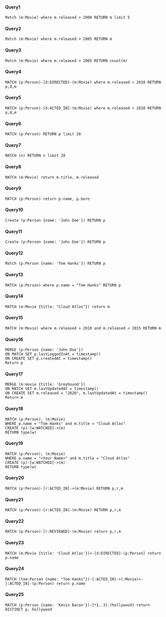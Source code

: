 #### Query1
```
Match (m:Movie) where m.released > 2000 RETURN m limit 5
```
#### Query2
```
Match (m:Movie) where m.released > 2005 RETURN m
```
#### Query3
```
Match (m:Movie) where m.released > 2005 RETURN count(m)
```

#### Query4
```
MATCH (p:Person)-[d:DIRECTED]-(m:Movie) where m.released > 2010 RETURN p,d,m
```

#### Query5
```
MATCH (p:Person)-[d:ACTED_IN]-(m:Movie) where m.released > 2010 RETURN p,d,m
```

#### Query6
```
MATCH (p:Person) RETURN p limit 20
```

#### Query7
```
MATCH (n) RETURN n limit 20
```

#### Query8
```
MATCH (m:Movie) return m.title, m.released
```

#### Query9
```
MATCH (p:Person) return p.name, p.born
```

#### Query10
```
Create (p:Person {name: 'John Doe'}) RETURN p
```

#### Query11
```
Create (p:Person {name: 'John Doe'}) RETURN p
```

#### Query12
```
Match (p:Person {name: 'Tom Hanks'}) RETURN p
```

#### Query13
```
MATCH (p:Person) where p.name = "Tom Hanks" RETURN p
```

#### Query14
```
MATCH (m:Movie {title: "Cloud Atlas"}) return m
```

#### Query15
```
MATCH (m:Movie) where m.released > 2010 and m.released < 2015 RETURN m
```

#### Query16
```
MERGE (p:Person {name: 'John Doe'})
ON MATCH SET p.lastLoggedInAt = timestamp()
ON CREATE SET p.createdAt = timestamp()
Return p
```

#### Query17
```
MERGE (m:movie {title: 'Greyhound'})
ON MATCH SET m.lastUpdatedAt = timestamp()
ON CREATE SET m.released = "2020", m.lastUpdatedAt = timestamp()
Return m
```

#### Query18
```
MATCH (p:Person), (m:Movie)
WHERE p.name = "Tom Hanks" and m.title = "Cloud Atlas"
CREATE (p)-[w:WATCHED]->(m)
RETURN type(w)
```

#### Query19
```
MATCH (p:Person), (m:Movie)
WHERE p.name = "<Your Name>" and m.title = "Cloud Atlas"
CREATE (p)-[w:WATCHED]->(m)
RETURN type(w)
```

#### Query20
```
MATCH (p:Person)-[r:ACTED_IN]->(m:Movie) RETURN p,r,m
```

#### Query21
```
MATCH (p:Person)-[r:ACTED_IN]-(m:Movie) RETURN p,r,m
```

#### Query22
```
MATCH (p:Person)-[r:REVIEWED]-(m:Movie) return p,r,m
```

#### Query23
```
MATCH (m:Movie {title: 'Cloud Atlas'})<-[d:DIRECTED]-(p:Person) return p.name
```

#### Query24
```
MATCH (tom:Person {name: "Tom Hanks"})-[:ACTED_IN]->(:Movie)<-[:ACTED_IN]-(p:Person) return p.name
```

#### Query25
```
MATCH (p:Person {name: 'Kevin Bacon'})-[*1..3]-(hollywood) return DISTINCT p, hollywood
```
